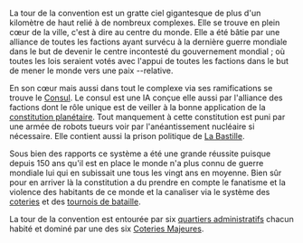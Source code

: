 La tour de la convention est un gratte ciel gigantesque de plus d'un kilomètre de haut relié à de nombreux complexes. Elle se trouve en plein cœur de la ville, c'est à dire au centre du monde. Elle a été bâtie par une alliance de toutes les factions ayant survécu à la dernière guerre mondiale dans le but de devenir le centre incontesté du gouvernement mondial ; où toutes les lois seraient votés avec l'appui de toutes les factions dans le but de mener le monde vers une paix --relative.

En son cœur mais aussi dans tout le complexe via ses ramifications se trouve le [Consul](Consul). Le consul est une IA conçue elle aussi par l'alliance des factions dont le rôle unique est de veiller à la bonne application de la [constitution planétaire](constitution-planétaire). Tout manquement à cette constitution est puni par une armée de robots tueurs voir par l'anéantissement nucléaire si nécessaire. Elle contient aussi la prison politique de [La Bastille](La-Bastille).

Sous bien des rapports ce système a été une grande réussite puisque depuis 150 ans qu'il est en place le monde n'a plus connu de guerre mondiale lui qui en subissait une tous les vingt ans en moyenne. Bien sûr pour en arriver là la constitution a du prendre en compte le fanatisme et la violence des habitants de ce monde et la canaliser via le système des [coteries](coteries) et des [tournois de bataille](tournois-de-bataille).

La tour de la convention est entourée par six [quartiers administratifs](Les-Quartiers) chacun habité et dominé par une des six [Coteries Majeures](Coteries-Majeures).